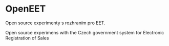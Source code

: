 # OpenEET
Open source experimenty s rozhraním pro EET.

Open source experimens with the Czech government system for Electronic Registration of Sales 

